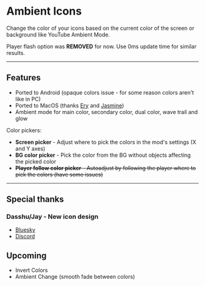 # Ambient Icons

Change the color of your icons based on the current color of the screen or background like <cr>YouTube</c> Ambient Mode.

Player flash option was **REMOVED** for now. Use 0ms update time for similar results.

---

## Features

- Ported to Android (<cy>opaque colors</c> issue - for some reason colors aren't like in PC)
- Ported to MacOS (thanks [Ery](https://github.com/RayDeeUx) and [Jasmine](https://github.com/hiimjasmine00))
- Ambient mode for main color, secondary color, dual color, wave trail and glow

Color pickers:

- **Screen picker** - Adjust where to pick the colors in the mod's settings (X and Y axes)
- **BG color picker** - Pick the color from the BG without objects affecting the picked color
- ~~**Player follow color picker** - Autoadjust by following the player where to pick the colors (have some issues)~~

---

## Special thanks

### Dasshu/Jay - New icon design

- [Bluesky](https://bsky.app/profile/dasshu.dev)
- [Discord](https://discord.gg/CSX3RW7FXq)

## Upcoming

- Invert Colors
- Ambient Change (smooth fade between colors)

